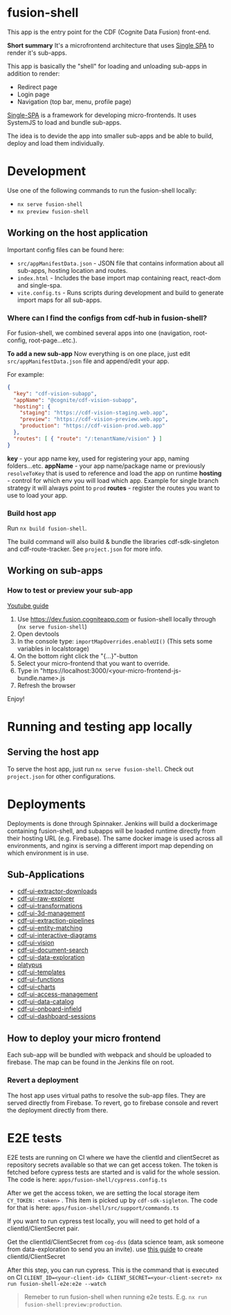 # fusion-shell

This app is the entry point for the CDF (Cognite Data Fusion) front-end.

**Short summary**
It's a microfrontend architecture that uses [Single SPA](https://github.com/single-spa/single-spa) to render it's sub-apps.

This app is basically the "shell" for loading and unloading sub-apps in addition to render:
- Redirect page
- Login page
- Navigation (top bar, menu, profile page)

[Single-SPA](https://single-spa.js.org/) is a framework for developing micro-frontends. It uses SystemJS to load and bundle sub-apps.

The idea is to devide the app into smaller sub-apps and be able to build, deploy and load them individually.

# Development

Use one of the following commands to run the fusion-shell locally:
- `nx serve fusion-shell`
- `nx preview fusion-shell`

## Working on the host application

Important config files can be found here:

- `src/appManifestData.json` - JSON file that contains information about all sub-apps, hosting location and routes.
- `index.html` - Includes the base import map containing react, react-dom and single-spa.
- `vite.config.ts` - Runs scripts during development and build to generate import maps for all sub-apps.

### Where can I find the configs from cdf-hub in fusion-shell?

For fusion-shell, we combined several apps into one (navigation, root-config, root-page...etc.).

**To add a new sub-app**
Now everything is on one place, just edit `src/appManifestData.json` file and append/edit your app.

For example:

```JSON
{
  "key": "cdf-vision-subapp",
  "appName": "@cognite/cdf-vision-subapp",
  "hosting": {
    "staging": "https://cdf-vision-staging.web.app",
    "preview": "https://cdf-vision-preview.web.app",
    "production": "https://cdf-vision-prod.web.app"
  },
  "routes": [ { "route": "/:tenantName/vision" } ]
}
```

**key** - your app name key, used for registering your app, naming folders...etc.
**appName** - your app name/package name or previously `resolveToKey` that is used to reference and load the app on runtime
**hosting** - control for which env you will load which app. Example for single branch strategy it will always point to `prod`
**routes** - register the routes you want to use to load your app.

### Build host app

Run `nx build fusion-shell`.

The build command will also build & bundle the libraries cdf-sdk-singleton and cdf-route-tracker. See `project.json` for more info.

## Working on sub-apps

### How to test or preview your sub-app

[Youtube guide](https://www.youtube.com/watch?v=vjjcuIxqIzY&list=PLLUD8RtHvsAOhtHnyGx57EYXoaNsxGrTU&index=4)

1. Use https://dev.fusion.cogniteapp.com or fusion-shell locally through (`nx serve fusion-shell`)
2. Open devtools
3. In the console type: `importMapOverrides.enableUI()` (This sets some variables in localstorage)
4. On the bottom right click the "{...}"-button
5. Select your micro-frontend that you want to override.
6. Type in "https://localhost:3000/<your-micro-frontend-js-bundle.name>.js
7. Refresh the browser

Enjoy!

# Running and testing app locally

## Serving the host app

To serve the host app, just run `nx serve fusion-shell`.
Check out `project.json` for other configurations.

# Deployments

Deployments is done through Spinnaker. Jenkins will build a dockerimage containing fusion-shell, and subapps will be loaded runtime directly from their hosting URL (e.g. Firebase). The same docker image is used across all environments, and nginx is serving a different import map depending on which environment is in use.

## Sub-Applications

- [cdf-ui-extractor-downloads](/apps/extractor-downloads)
- [cdf-ui-raw-explorer](/apps/raw-explorer)
- [cdf-ui-transformations](/apps/transformations)
- [cdf-ui-3d-management](/apps/3d-management)
- [cdf-ui-extraction-pipelines](https://github.com/cognitedata/cdf-ui-extraction-pipelines)
- [cdf-ui-entity-matching](/apps/extraction-pipelines)
- [cdf-ui-interactive-diagrams](/apps/interactive-diagrams)
- [cdf-ui-vision](/apps/vision)
- [cdf-ui-document-search](/apps/cdf-document-search)
- [cdf-ui-data-exploration](/apps/data-exploration)
- [platypus](/apps/platypus)
- [cdf-ui-templates](https://github.com/cognitedata/cdf-ui-templates)
- [cdf-ui-functions](/apps/functions-ui)
- [cdf-ui-charts](/apps/charts)
- [cdf-ui-access-management](/apps/access-management)
- [cdf-ui-data-catalog](/apps/data-catalog)
- [cdf-ui-onboard-infield](https://github.com/cognitedata/cdf-ui-onboard-infield)
- [cdf-ui-dashboard-sessions](https://github.com/cognitedata/cdf-ui-dashboard-sessions)

## How to deploy your micro frontend

Each sub-app will be bundled with webpack and should be uploaded to firebase.
The map can be found in the Jenkins file on root.

### Revert a deployment

The host app uses virtual paths to resolve the sub-app files. They are served directly from Firebase.
To revert, go to firebase console and revert the deployment directly from there.

# E2E tests

E2E tests are running on CI where we have the clientId and clientSecret as repository secrets available so that we can get access token.
The token is fetched before cypress tests are started and is valid for the whole session. The code is here:
 `apps/fusion-shell/cypress.config.ts`

After we get the access token, we are setting the local storage item `CY_TOKEN: <token>` . This item is picked up by `cdf-sdk-sigleton`.
The code for that is here:
`apps/fusion-shell/src/support/commands.ts`

If you want to run cypress test locally, you will need to get hold of a clientId/ClientSecret pair.

Get the clientId/ClientSecret from `cog-dss` (data science team, ask someone from data-exploration to send you an invite). use [this guide](../platypus-cdf-cli/LOGIN.md) to create clientId/ClientSecret

After this step, you can run cypress. This is the command that is executed on CI
`CLIENT_ID=<your-client-id> CLIENT_SECRET=<your-client-secret> nx run fusion-shell-e2e:e2e --watch`

> Remeber to run fusion-shell when running e2e tests. E.g. `nx run fusion-shell:preview:production`.
